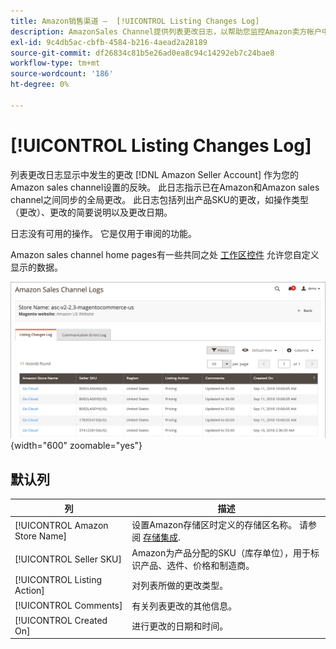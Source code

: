 ```yaml
---
title: Amazon销售渠道 —  [!UICONTROL Listing Changes Log]
description: AmazonSales Channel提供列表更改日志，以帮助您监控Amazon卖方帐户中受影响的更改。
exl-id: 9c4db5ac-cbfb-4584-b216-4aead2a28189
source-git-commit: df26834c81b5e26ad0ea8c94c14292eb7c24bae8
workflow-type: tm+mt
source-wordcount: '186'
ht-degree: 0%

---
```


# [!UICONTROL Listing Changes Log]

列表更改日志显示中发生的更改 [!DNL Amazon Seller Account] 作为您的Amazon sales channel设置的反映。 此日志指示已在Amazon和Amazon sales channel之间同步的全局更改。 此日志包括列出产品SKU的更改，如操作类型（更改）、更改的简要说明以及更改日期。

日志没有可用的操作。 它是仅用于审阅的功能。

Amazon sales channel home pages有一些共同之处 [工作区控件](./workspace-controls.md) 允许您自定义显示的数据。

![列出更改日志](assets/amazon-listing-changes-log.png){width="600" zoomable="yes"}

## 默认列

| 列 | 描述 |
|--- |--- |
| [!UICONTROL Amazon Store Name] | 设置Amazon存储区时定义的存储区名称。 请参阅 [存储集成](./store-integration.md). |
| [!UICONTROL Seller SKU] | Amazon为产品分配的SKU（库存单位），用于标识产品、选件、价格和制造商。 |
| [!UICONTROL Listing Action] | 对列表所做的更改类型。 |
| [!UICONTROL Comments] | 有关列表更改的其他信息。 |
| [!UICONTROL Created On] | 进行更改的日期和时间。 |
